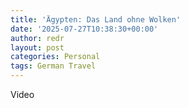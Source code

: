 ```yaml
---
title: 'Ägypten: Das Land ohne Wolken'
date: '2025-07-27T10:38:30+00:00'
author: redr
layout: post
categories: Personal
tags: German Travel
---
```

Video
